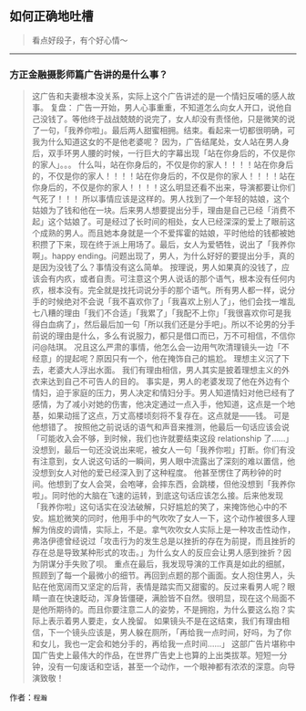 ## 如何正确地吐槽

> 看点好段子，有个好心情～


 
---

### 方正金融摄影师篇广告讲的是什么事？

> 这广告和夫妻根本没关系，实际上这个广告讲述的是一个情妇反哺的感人故事。 复盘： 广告一开始，男人心事重重，不知道怎么向女人开口，说他自己没钱了。等他终于战战兢兢的说完了，女人却没有责怪他，只是微笑的说了一句，「我养你啦」。最后两人甜蜜相拥。结束。看起来一切都很明确，可我为什么知道这女的不是他老婆呢？ 因为，广告结尾处，女人站在男人身后，双手环男人腰的时候，一行巨大的字幕出现「站在你身后的，不仅是你的家人」。。。 什么叫，站在你身后的，不仅是你的家人！！！！站在你身后的，不仅是你的家人！！！！站在你身后的，不仅是你的家人！！！！站在你身后的，不仅是你的家人！！！！这么明显还看不出来，导演都要让你们气死了！！！ 所以事情应该是这样的。男人找到了一个年轻的姑娘，这个姑娘为了钱和他在一块。后来男人想要提出分手，理由是自己已经「消费不起」这个姑娘了。可是经过了长时间的相处，女人已经深深的爱上了眼前这个成熟的男人。而且她本身就是一个不爱挥霍的姑娘，平时他给的钱都被她积攒了下来，现在终于派上用场了。最后，女人为爱牺牲，说出了「我养你啊」。happy ending。问题出现了，男人，为什么好好的要提出分手，真的是因为没钱了么？事情没有这么简单。 按理说，男人如果真的没钱了，应该会有内疚，或者自责。可注意这个男人说话的那个语气，根本没有任何内疚，根本没有。完全就是找托词说分手的那个语气。所有男人都一样，说分手的时候绝对不会说「我不喜欢你了」「我喜欢上别人了」，他们会找一堆乱七八糟的理由「我们不合适」「我累了」「我配不上你」「我很喜欢你可是我得白血病了」，然后最后加一句「所以我们还是分手吧」。所以不论男的分手前说的理由是什么，多么有说服力，都只是借口而已，万不可相信，不信你问@陆琪。 况且这么严肃的事情，他怎么会一边用气吹清理镜头一边「不经意」的提起呢？原因只有一个，他在掩饰自己的尴尬。 理想主义沉了下去，老婆大人浮出水面。 我们有理由相信，男人其实是披着理想主义的外衣来达到自己不可告人的目的。 事实是，男人的老婆发现了他在外边有个情妇，迫于家庭的压力，男人决定和情妇分手。男人知道情妇对他已经有了感情，为了减小对她的伤害，他决定通过一点入手，他知道，这点是一个地基，如果动摇了这点，万丈高楼顷刻将不复存在。这点就是——钱。 可是他想错了。 按照他之前说话的语气和声音来推测，他最后一句话应该会说「可能收入会不够，到时候，我们也许就要结束这段 relationship 了……」没想到，最后一句还没说出来呢，被女人一句「我养你啦」打断。你们有没有注意到，女人说这句话的一瞬间，男人眼中流露出了深刻的难以置信，他没想到女人对他的爱已经深入到了这种程度。 他甚至愣住了两秒钟的时间。他想到了女人会哭，会咆哮，会摔东西，会跳楼，但他没想到「我养你啦」。同时他的大脑在飞速的运转，到底这句话应该怎么接。后来他发现「我养你啦」这句话实在没法破解，只好尴尬的笑了，来掩饰他心中的不安。尴尬微笑的同时，他用手中的气吹吹了女人一下，这个动作被很多人理解为俏皮的调情，实际上，不是。拿气吹吹女人实际上是一种攻击性动作，弗洛伊德曾经说过「攻击行为的发生总是以挫折的存在为前提，而且挫折的存在总是导致某种形式的攻击。」为什么女人的反应会让男人感到挫折？因为阴谋分手失败了呗。 重点在最后，我发现导演的工作真是如此的细腻，照顾到了每一个最微小的细节。再回到点题的那个画面。女人抱住男人，头贴在他宽阔而又坚定的后背，表情是踏实而又甜蜜的。反过来看男人呢？眼睛一直在快速眨动，浑身皆僵硬，满脸皆不自然。很明显，现在这个局面不是他所期待的。而且你要注意二人的姿势，不是拥抱，为什么要这么抱？实际上表示着男人要走，女人挽留。 如果镜头不是在这结束，我们有理由相信，下一个镜头应该是，男人躲在厕所，「再给我一点时间，好吗，为了你和女儿，我也一定会和她分手的，再给我一点时间……」 这部广告片堪称中国广告史上最伟大的作品，在世界广告史上也算的上出类拔萃。短短一分钟，没有一句废话和空话，甚至一个动作，一个眼神都有浓浓的深意。向导演致敬！


作者：`程瀚`